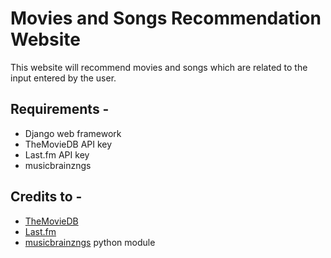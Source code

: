 # Movies and Songs Recommendation Website

This website will recommend movies and songs which are related to the input entered by the user.

## Requirements -
- Django web framework
- TheMovieDB API key
- Last.fm API key
- musicbrainzngs


## Credits to -
- [TheMovieDB](https://www.themoviedb.org/)
- [Last.fm](https://www.last.fm/)
- [musicbrainzngs](https://python-musicbrainzngs.readthedocs.io) python module 